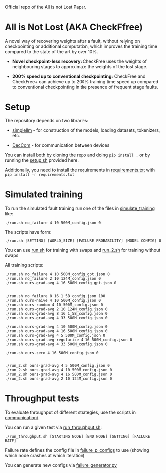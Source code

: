 Official repo of the All is not Lost Paper.

# All is Not Lost (AKA CheckFfree)

A novel way of recovering weights after a fault, without relying on checkpointing or additional computation, which improves the training time compared to the state of the art by over 10%.

- **Novel checkpoint-less recovery:** CheckFree uses the weights of neighbouring stages to approximate the weights of the lost stage.


- **200% speed up to conventional checkpointing:** CheckFree and CheckFree+ can achieve up to 200% training time speed up compared to conventional checkpointing in the presence of frequent stage faults.

# Setup

The repository depends on two libraries:

- [simplellm](https://github.com/NikolayBlagoev/simplellm) - for construction of the models, loading datasets, tokenizers, etc.

- [DecCom](https://github.com/NikolayBlagoev/DecCom-Python) - for communication between devices

You can install both by cloning the repo and doing ```pip install .``` or by running the [setup.sh](/setup.sh) provided here.

Additionally, you need to install the requirements in [requirements.txt](/requirements.txt) with ```pip install -r requirements.txt```

# Simulated training

To run the simulated fault training run one of the files in [simulate_training](/simulate_training/) like:

```
./run.sh no_failure 4 10 500M_config.json 0
```

The scripts have form:
```
./run.sh [SETTING] [WORLD_SIZE] [FAILURE PROBABILITY] [MODEL CONFIG] 0
```

You can use [run.sh](/simulate_training/run.sh) for training with swaps and [run_2.sh](/simulate_training/run_2.sh) for training without swaps

All training scripts:

```
./run.sh no_failure 4 10 500M_config_gpt.json 0
./run.sh no_failure 2 10 124M_config.json 0
./run.sh ours-grad-avg 4 16 500M_config_gpt.json 0


./run.sh no_failure 8 16 1_5B_config.json 100
./run.sh ours-naive 4 10 500M_config.json 0
./run.sh ours-random 4 10 500M_config.json 0
./run.sh ours-grad-avg 2 10 124M_config.json 0
./run.sh ours-grad-avg 8 16 1_5B_config.json 0
./run.sh ours-grad-avg 4 33 500M_config.json 0

./run.sh ours-grad-avg 4 10 500M_config.json 0
./run.sh ours-grad-avg 4 16 500M_config.json 0
./run.sh ours-grad-avg 4 5 500M_config.json 0
./run.sh ours-grad-avg-regularize 4 16 500M_config.json 0
./run.sh ours-grad-avg 4 33 500M_config.json 0

./run.sh ours-zero 4 16 500M_config.json 0


./run_2.sh ours-grad-avg 4 5 500M_config.json 0
./run_2.sh ours-grad-avg 4 10 500M_config.json 0
./run_2.sh ours-grad-avg 4 16 500M_config.json 0
./run_2.sh ours-grad-avg 2 10 124M_config.json 0
```



# Throughput tests

To evaluate throughput of different strategies, use the scripts in [communication/](/communication/)

You can run a given test via [run_throughput.sh](/run_throughput.sh):

```
./run_throughput.sh [STARTING NODE] [END NODE] [SETTING] [FAILURE RATE]
```

Failure rate defines the config file in [failure_p_configs](/failure_p_configs/) to use (showing which node crashes at which iteration)

You can generate new configs via [failure_generator.py](/failure_generator.py)

